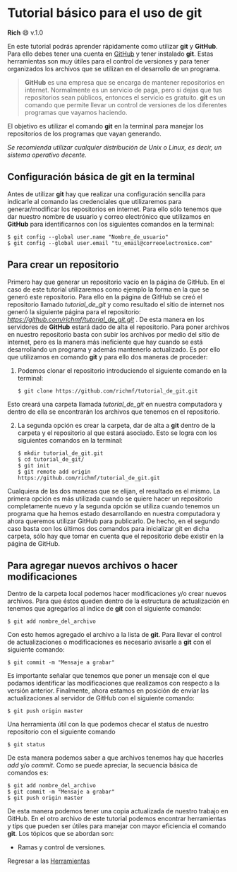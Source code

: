 # Tutorial básico para el uso de **git**

**Rich** :smile:
v.1.0

En este tutorial podrás aprender rápidamente como utilizar **git** y **GitHub**. Para ello debes tener una cuenta en [GitHub](https://github.com) y tener instalado **git**. Estas herramientas son muy útiles para el control de versiones y para tener organizados los archivos que se utilizan en el desarrollo de un programa.

> **GitHub** es una empresa que se encarga de mantener repositorios en internet. Normalmente es un servicio de paga, pero si dejas que tus repositorios sean públicos, entonces el servicio es gratuito.
> **git** es un comando que permite llevar un control de versiones de los diferentes programas que vayamos haciendo.

El objetivo es utilizar el comando **git** en la terminal para manejar los repositorios de los programas que vayan generando.

*Se recomienda utilizar cualquier distribución de Unix o Linux, es decir, un sistema operativo decente.*

## Configuración básica de **git** en la terminal

Antes de utilizar **git** hay que realizar una configuración sencilla para indicarle al comando las credenciales que utilizaremos para generar/modificar los repositorios en internet. Para ello sólo tenemos que dar nuestro nombre de usuario y correo electrónico que utilizamos en **GitHub** para identificarnos con los siguientes comandos en la terminal: 

```
$ git config --global user.name "Nombre_de_usuario"
$ git config --global user.email "tu_email@correoelectronico.com"
```

## Para crear un repositorio

Primero hay que generar un repositorio vacío en la página de GitHub. En el caso de este tutorial utilizaremos como ejemplo la forma en la que se generó este repositorio. Para ello en la página de GitHub se creó el repositorio llamado *tutorial_de_git* y como resultado el sitio de internet nos generó la siguiente página para el repositorio: *https://github.com/richmf/tutorial_de_git.git* . De esta manera en los servidores de **GitHub** estará dado de alta el repositorio. Para poner archivos en nuestro repositorio basta con subir los archivos por medio del sitio de internet, pero es la manera más ineficiente que hay cuando se está desarrollando un programa y además mantenerlo actualizado. Es por ello que utilizamos en comando **git** y para ello dos maneras de proceder:

1. Podemos clonar el repositorio introduciendo el siguiente comando en la terminal:
    ```
    $ git clone https://github.com/richmf/tutorial_de_git.git
    ```
Esto creará una carpeta llamada *tutorial_de_git* en nuestra computadora y dentro de ella se encontrarán los archivos que tenemos en el repositorio.

2. La segunda opción es crear la carpeta, dar de alta a **git** dentro de la carpeta y el repositorio al que estará asociado. Esto se logra con los siguientes comandos en la terminal:
    ```
    $ mkdir tutorial_de_git.git
    $ cd tutorial_de_git/
    $ git init
    $ git remote add origin https://github.com/richmf/tutorial_de_git.git
    ```

Cualquiera de las dos maneras que se elijan, el resultado es el mismo. La primera opción es más utilizada cuando se quiere hacer un repositorio completamente nuevo y la segunda opción se utiliza cuando tenemos un programa que ha hemos estado desarrollando en nuestra computadora y ahora queremos utilizar GitHub para publicarlo. De hecho, en el segundo caso basta con los últimos dos comandos para inicializar git en dicha carpeta, sólo hay que tomar en cuenta que el repositorio debe existir en la página de GitHub.

## Para agregar nuevos archivos o hacer modificaciones

Dentro de la carpeta local podemos hacer modificaciones y/o crear nuevos archivos. Para que éstos queden dentro de la estructura de actualización en tenemos que agregarlos al índice de **git** con el siguiente comando:
```
$ git add nombre_del_archivo
```
Con esto hemos agregado el archivo a la lista de **git**. Para llevar el control de actualizaciones o modificaciones es necesario avisarle a **git** con el siguiente comando:
```
$ git commit -m "Mensaje a grabar"
```
Es importante señalar que tenemos que poner un mensaje con el que podamos identificar las modificaciones que realizamos con respecto a la versión anterior. Finalmente, ahora estamos en posición de enviar las actualizaciones al servidor de GitHub con el siguiente comando:
```
$ git push origin master
```
Una herramienta útil con la que podemos checar el status de nuestro repositorio con el siguiente comando
```
$ git status
```
De esta manera podemos saber a que archivos tenemos hay que hacerles *add* y/o *commit*. Como se puede apreciar, la secuencia básica de comandos es:
```
$ git add nombre_del_archivo
$ git commit -m "Mensaje a grabar"
$ git push origin master
```

De esta manera podemos tener una copia actualizada de nuestro trabajo en GitHub. En el otro archivo de este tutorial podemos encontrar herramientas y tips que pueden ser útiles para manejar con mayor eficiencia el comando **git**. Los tópicos que se abordan son:

- Ramas y control de versiones.


Regresar a las [Herramientas](http://sistemas.fciencias.unam.mx/~rich/herramientas/index.html)
